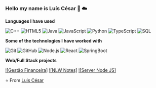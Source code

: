 
### Hello my name is Luís César 🐍 ☁️

**Languages I have used**

![C++](https://img.shields.io/badge/-C++-000000?style=flat&logo=C%2B%2B&logoColor=00599C)
![HTML5](https://img.shields.io/badge/-HTML5-000000?style=flat&logo=HTML5)
![Java](https://img.shields.io/badge/-Java-000000?style=flat&logo=Java&logoColor=007396)
![JavaScript](https://img.shields.io/badge/-JavaScript-000000?style=flat&logo=javascript)
![Python](https://img.shields.io/badge/-Python-000000?style=flat&logo=python)
![TypeScript](https://img.shields.io/badge/-TypeScript-000000?style=flat&logo=typescript&logoColor=007ACC)
![SQL](https://img.shields.io/badge/-SQL-000000?style=flat&logo=MySQL)

**Some of the technologies I have worked with**

![Git](https://img.shields.io/badge/-Git-000000?style=flat&logo=git&logoColor=F05032)
![GitHub](https://img.shields.io/badge/-GitHub-000000?style=flat&logo=github&logoColor=FFFFFF)
![Node.js](https://img.shields.io/badge/-Node.js-000000?style=flat&logo=node.js&logoColor=339933)
![React](https://img.shields.io/badge/-React-000000?style=flat&logo=React&logoColor=61DAFB)
![SpringBoot](https://img.shields.io/badge/-Spring-000000?style=flat&logo=spring&logoColor=6DB33F)

**Web/Full Stack projects**

[![Gestão Financeira]](https://github.com/LuisCesarArruda/Gestaofinanceira)
[![NLW Notes]](https://github.com/LuisCesarArruda/nlw-notes)
[![Server Node JS]](https://github.com/LuisCesarArruda/Server-node)

⭐️ From [Luis César](https://github.com/LuisCesarArruda)
